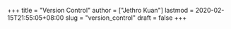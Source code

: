 +++
title = "Version Control"
author = ["Jethro Kuan"]
lastmod = 2020-02-15T21:55:05+08:00
slug = "version_control"
draft = false
+++
